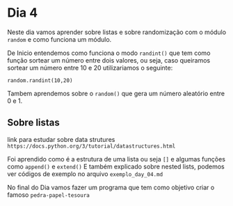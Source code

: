 # Dia 4
Neste dia vamos aprender sobre listas e sobre randomização com o módulo `random` e como funciona um módulo.

De Inicio entendemos como funciona o modo `randint()` que tem como função sortear um número entre dois valores, ou seja, caso queiramos sortear um número entre 10 e 20 utilizariamos o seguinte:

`random.randint(10,20)`

Tambem aprendemos sobre o `random()` que gera um número aleatório entre 0 e 1.

## Sobre listas
link para estudar sobre data strutures `https://docs.python.org/3/tutorial/datastructures.html`

Foi aprendido como é a estrutura de uma lista ou seja `[]` e algumas funções como `append()` e `extend()`
E também explicado sobre nested lists, podemos ver códigos de exemplo no arquivo `exemplo_day_04.md`

No final do Dia vamos fazer um programa que tem como objetivo criar o famoso `pedra-papel-tesoura`